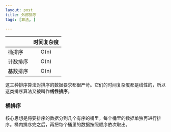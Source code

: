 ```yaml
---
layout: post
title: 外部排序
tags: [算法, ]

---
```


| &nbsp; | 时间复杂度 |
| :-------- |:------:|
| 桶排序 | O(n) |
| 计数排序 | O(n) |
| 基数排序 | O(n) |

这三种排序算法对排序的数据要求都很严苛。它们的时间复杂度都是线性的，所以这类排序算法又被叫作**线性排序**。  

### 桶排序
核心思想是将要排序的数据分到几个有序的桶里，每个桶里的数据单独再进行排序。桶内排序完之后，再把每个桶里的数据按照顺序依次取出。